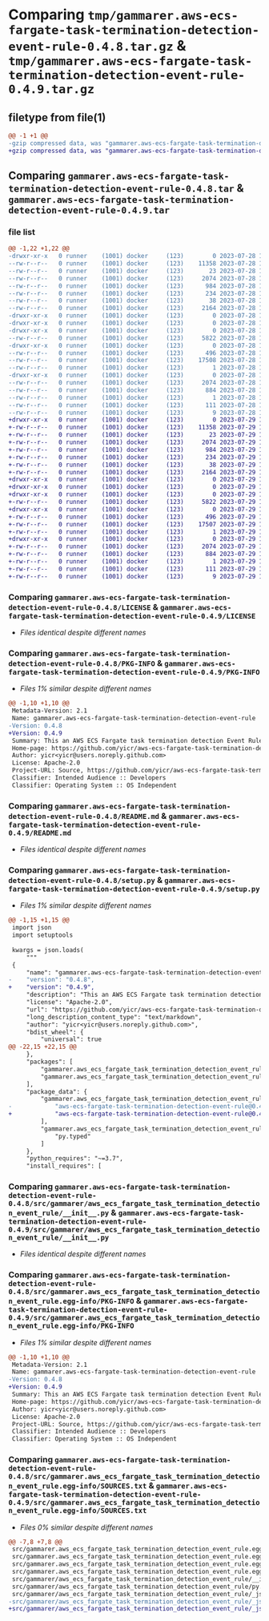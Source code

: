 # Comparing `tmp/gammarer.aws-ecs-fargate-task-termination-detection-event-rule-0.4.8.tar.gz` & `tmp/gammarer.aws-ecs-fargate-task-termination-detection-event-rule-0.4.9.tar.gz`

## filetype from file(1)

```diff
@@ -1 +1 @@
-gzip compressed data, was "gammarer.aws-ecs-fargate-task-termination-detection-event-rule-0.4.8.tar", last modified: Fri Jul 28 18:22:50 2023, max compression
+gzip compressed data, was "gammarer.aws-ecs-fargate-task-termination-detection-event-rule-0.4.9.tar", last modified: Sat Jul 29 18:22:52 2023, max compression
```

## Comparing `gammarer.aws-ecs-fargate-task-termination-detection-event-rule-0.4.8.tar` & `gammarer.aws-ecs-fargate-task-termination-detection-event-rule-0.4.9.tar`

### file list

```diff
@@ -1,22 +1,22 @@
-drwxr-xr-x   0 runner    (1001) docker     (123)        0 2023-07-28 18:22:50.274612 gammarer.aws-ecs-fargate-task-termination-detection-event-rule-0.4.8/
--rw-r--r--   0 runner    (1001) docker     (123)    11358 2023-07-28 18:22:36.000000 gammarer.aws-ecs-fargate-task-termination-detection-event-rule-0.4.8/LICENSE
--rw-r--r--   0 runner    (1001) docker     (123)       23 2023-07-28 18:22:36.000000 gammarer.aws-ecs-fargate-task-termination-detection-event-rule-0.4.8/MANIFEST.in
--rw-r--r--   0 runner    (1001) docker     (123)     2074 2023-07-28 18:22:50.274612 gammarer.aws-ecs-fargate-task-termination-detection-event-rule-0.4.8/PKG-INFO
--rw-r--r--   0 runner    (1001) docker     (123)      984 2023-07-28 18:22:36.000000 gammarer.aws-ecs-fargate-task-termination-detection-event-rule-0.4.8/README.md
--rw-r--r--   0 runner    (1001) docker     (123)      234 2023-07-28 18:22:36.000000 gammarer.aws-ecs-fargate-task-termination-detection-event-rule-0.4.8/pyproject.toml
--rw-r--r--   0 runner    (1001) docker     (123)       38 2023-07-28 18:22:50.274612 gammarer.aws-ecs-fargate-task-termination-detection-event-rule-0.4.8/setup.cfg
--rw-r--r--   0 runner    (1001) docker     (123)     2164 2023-07-28 18:22:36.000000 gammarer.aws-ecs-fargate-task-termination-detection-event-rule-0.4.8/setup.py
-drwxr-xr-x   0 runner    (1001) docker     (123)        0 2023-07-28 18:22:50.270611 gammarer.aws-ecs-fargate-task-termination-detection-event-rule-0.4.8/src/
-drwxr-xr-x   0 runner    (1001) docker     (123)        0 2023-07-28 18:22:50.270611 gammarer.aws-ecs-fargate-task-termination-detection-event-rule-0.4.8/src/gammarer/
-drwxr-xr-x   0 runner    (1001) docker     (123)        0 2023-07-28 18:22:50.274612 gammarer.aws-ecs-fargate-task-termination-detection-event-rule-0.4.8/src/gammarer/aws_ecs_fargate_task_termination_detection_event_rule/
--rw-r--r--   0 runner    (1001) docker     (123)     5822 2023-07-28 18:22:36.000000 gammarer.aws-ecs-fargate-task-termination-detection-event-rule-0.4.8/src/gammarer/aws_ecs_fargate_task_termination_detection_event_rule/__init__.py
-drwxr-xr-x   0 runner    (1001) docker     (123)        0 2023-07-28 18:22:50.274612 gammarer.aws-ecs-fargate-task-termination-detection-event-rule-0.4.8/src/gammarer/aws_ecs_fargate_task_termination_detection_event_rule/_jsii/
--rw-r--r--   0 runner    (1001) docker     (123)      496 2023-07-28 18:22:36.000000 gammarer.aws-ecs-fargate-task-termination-detection-event-rule-0.4.8/src/gammarer/aws_ecs_fargate_task_termination_detection_event_rule/_jsii/__init__.py
--rw-r--r--   0 runner    (1001) docker     (123)    17508 2023-07-28 18:22:36.000000 gammarer.aws-ecs-fargate-task-termination-detection-event-rule-0.4.8/src/gammarer/aws_ecs_fargate_task_termination_detection_event_rule/_jsii/aws-ecs-fargate-task-termination-detection-event-rule@0.4.8.jsii.tgz
--rw-r--r--   0 runner    (1001) docker     (123)        1 2023-07-28 18:22:36.000000 gammarer.aws-ecs-fargate-task-termination-detection-event-rule-0.4.8/src/gammarer/aws_ecs_fargate_task_termination_detection_event_rule/py.typed
-drwxr-xr-x   0 runner    (1001) docker     (123)        0 2023-07-28 18:22:50.274612 gammarer.aws-ecs-fargate-task-termination-detection-event-rule-0.4.8/src/gammarer.aws_ecs_fargate_task_termination_detection_event_rule.egg-info/
--rw-r--r--   0 runner    (1001) docker     (123)     2074 2023-07-28 18:22:50.000000 gammarer.aws-ecs-fargate-task-termination-detection-event-rule-0.4.8/src/gammarer.aws_ecs_fargate_task_termination_detection_event_rule.egg-info/PKG-INFO
--rw-r--r--   0 runner    (1001) docker     (123)      884 2023-07-28 18:22:50.000000 gammarer.aws-ecs-fargate-task-termination-detection-event-rule-0.4.8/src/gammarer.aws_ecs_fargate_task_termination_detection_event_rule.egg-info/SOURCES.txt
--rw-r--r--   0 runner    (1001) docker     (123)        1 2023-07-28 18:22:50.000000 gammarer.aws-ecs-fargate-task-termination-detection-event-rule-0.4.8/src/gammarer.aws_ecs_fargate_task_termination_detection_event_rule.egg-info/dependency_links.txt
--rw-r--r--   0 runner    (1001) docker     (123)      111 2023-07-28 18:22:50.000000 gammarer.aws-ecs-fargate-task-termination-detection-event-rule-0.4.8/src/gammarer.aws_ecs_fargate_task_termination_detection_event_rule.egg-info/requires.txt
--rw-r--r--   0 runner    (1001) docker     (123)        9 2023-07-28 18:22:50.000000 gammarer.aws-ecs-fargate-task-termination-detection-event-rule-0.4.8/src/gammarer.aws_ecs_fargate_task_termination_detection_event_rule.egg-info/top_level.txt
+drwxr-xr-x   0 runner    (1001) docker     (123)        0 2023-07-29 18:22:52.752140 gammarer.aws-ecs-fargate-task-termination-detection-event-rule-0.4.9/
+-rw-r--r--   0 runner    (1001) docker     (123)    11358 2023-07-29 18:22:35.000000 gammarer.aws-ecs-fargate-task-termination-detection-event-rule-0.4.9/LICENSE
+-rw-r--r--   0 runner    (1001) docker     (123)       23 2023-07-29 18:22:35.000000 gammarer.aws-ecs-fargate-task-termination-detection-event-rule-0.4.9/MANIFEST.in
+-rw-r--r--   0 runner    (1001) docker     (123)     2074 2023-07-29 18:22:52.752140 gammarer.aws-ecs-fargate-task-termination-detection-event-rule-0.4.9/PKG-INFO
+-rw-r--r--   0 runner    (1001) docker     (123)      984 2023-07-29 18:22:35.000000 gammarer.aws-ecs-fargate-task-termination-detection-event-rule-0.4.9/README.md
+-rw-r--r--   0 runner    (1001) docker     (123)      234 2023-07-29 18:22:35.000000 gammarer.aws-ecs-fargate-task-termination-detection-event-rule-0.4.9/pyproject.toml
+-rw-r--r--   0 runner    (1001) docker     (123)       38 2023-07-29 18:22:52.752140 gammarer.aws-ecs-fargate-task-termination-detection-event-rule-0.4.9/setup.cfg
+-rw-r--r--   0 runner    (1001) docker     (123)     2164 2023-07-29 18:22:35.000000 gammarer.aws-ecs-fargate-task-termination-detection-event-rule-0.4.9/setup.py
+drwxr-xr-x   0 runner    (1001) docker     (123)        0 2023-07-29 18:22:52.748139 gammarer.aws-ecs-fargate-task-termination-detection-event-rule-0.4.9/src/
+drwxr-xr-x   0 runner    (1001) docker     (123)        0 2023-07-29 18:22:52.748139 gammarer.aws-ecs-fargate-task-termination-detection-event-rule-0.4.9/src/gammarer/
+drwxr-xr-x   0 runner    (1001) docker     (123)        0 2023-07-29 18:22:52.752140 gammarer.aws-ecs-fargate-task-termination-detection-event-rule-0.4.9/src/gammarer/aws_ecs_fargate_task_termination_detection_event_rule/
+-rw-r--r--   0 runner    (1001) docker     (123)     5822 2023-07-29 18:22:35.000000 gammarer.aws-ecs-fargate-task-termination-detection-event-rule-0.4.9/src/gammarer/aws_ecs_fargate_task_termination_detection_event_rule/__init__.py
+drwxr-xr-x   0 runner    (1001) docker     (123)        0 2023-07-29 18:22:52.752140 gammarer.aws-ecs-fargate-task-termination-detection-event-rule-0.4.9/src/gammarer/aws_ecs_fargate_task_termination_detection_event_rule/_jsii/
+-rw-r--r--   0 runner    (1001) docker     (123)      496 2023-07-29 18:22:35.000000 gammarer.aws-ecs-fargate-task-termination-detection-event-rule-0.4.9/src/gammarer/aws_ecs_fargate_task_termination_detection_event_rule/_jsii/__init__.py
+-rw-r--r--   0 runner    (1001) docker     (123)    17507 2023-07-29 18:22:35.000000 gammarer.aws-ecs-fargate-task-termination-detection-event-rule-0.4.9/src/gammarer/aws_ecs_fargate_task_termination_detection_event_rule/_jsii/aws-ecs-fargate-task-termination-detection-event-rule@0.4.9.jsii.tgz
+-rw-r--r--   0 runner    (1001) docker     (123)        1 2023-07-29 18:22:35.000000 gammarer.aws-ecs-fargate-task-termination-detection-event-rule-0.4.9/src/gammarer/aws_ecs_fargate_task_termination_detection_event_rule/py.typed
+drwxr-xr-x   0 runner    (1001) docker     (123)        0 2023-07-29 18:22:52.752140 gammarer.aws-ecs-fargate-task-termination-detection-event-rule-0.4.9/src/gammarer.aws_ecs_fargate_task_termination_detection_event_rule.egg-info/
+-rw-r--r--   0 runner    (1001) docker     (123)     2074 2023-07-29 18:22:52.000000 gammarer.aws-ecs-fargate-task-termination-detection-event-rule-0.4.9/src/gammarer.aws_ecs_fargate_task_termination_detection_event_rule.egg-info/PKG-INFO
+-rw-r--r--   0 runner    (1001) docker     (123)      884 2023-07-29 18:22:52.000000 gammarer.aws-ecs-fargate-task-termination-detection-event-rule-0.4.9/src/gammarer.aws_ecs_fargate_task_termination_detection_event_rule.egg-info/SOURCES.txt
+-rw-r--r--   0 runner    (1001) docker     (123)        1 2023-07-29 18:22:52.000000 gammarer.aws-ecs-fargate-task-termination-detection-event-rule-0.4.9/src/gammarer.aws_ecs_fargate_task_termination_detection_event_rule.egg-info/dependency_links.txt
+-rw-r--r--   0 runner    (1001) docker     (123)      111 2023-07-29 18:22:52.000000 gammarer.aws-ecs-fargate-task-termination-detection-event-rule-0.4.9/src/gammarer.aws_ecs_fargate_task_termination_detection_event_rule.egg-info/requires.txt
+-rw-r--r--   0 runner    (1001) docker     (123)        9 2023-07-29 18:22:52.000000 gammarer.aws-ecs-fargate-task-termination-detection-event-rule-0.4.9/src/gammarer.aws_ecs_fargate_task_termination_detection_event_rule.egg-info/top_level.txt
```

### Comparing `gammarer.aws-ecs-fargate-task-termination-detection-event-rule-0.4.8/LICENSE` & `gammarer.aws-ecs-fargate-task-termination-detection-event-rule-0.4.9/LICENSE`

 * *Files identical despite different names*

### Comparing `gammarer.aws-ecs-fargate-task-termination-detection-event-rule-0.4.8/PKG-INFO` & `gammarer.aws-ecs-fargate-task-termination-detection-event-rule-0.4.9/PKG-INFO`

 * *Files 1% similar despite different names*

```diff
@@ -1,10 +1,10 @@
 Metadata-Version: 2.1
 Name: gammarer.aws-ecs-fargate-task-termination-detection-event-rule
-Version: 0.4.8
+Version: 0.4.9
 Summary: This an AWS ECS Fargate task termination detection Event Rule.
 Home-page: https://github.com/yicr/aws-ecs-fargate-task-termination-detection-event-rule.git
 Author: yicr<yicr@users.noreply.github.com>
 License: Apache-2.0
 Project-URL: Source, https://github.com/yicr/aws-ecs-fargate-task-termination-detection-event-rule.git
 Classifier: Intended Audience :: Developers
 Classifier: Operating System :: OS Independent
```

### Comparing `gammarer.aws-ecs-fargate-task-termination-detection-event-rule-0.4.8/README.md` & `gammarer.aws-ecs-fargate-task-termination-detection-event-rule-0.4.9/README.md`

 * *Files identical despite different names*

### Comparing `gammarer.aws-ecs-fargate-task-termination-detection-event-rule-0.4.8/setup.py` & `gammarer.aws-ecs-fargate-task-termination-detection-event-rule-0.4.9/setup.py`

 * *Files 1% similar despite different names*

```diff
@@ -1,15 +1,15 @@
 import json
 import setuptools
 
 kwargs = json.loads(
     """
 {
     "name": "gammarer.aws-ecs-fargate-task-termination-detection-event-rule",
-    "version": "0.4.8",
+    "version": "0.4.9",
     "description": "This an AWS ECS Fargate task termination detection Event Rule.",
     "license": "Apache-2.0",
     "url": "https://github.com/yicr/aws-ecs-fargate-task-termination-detection-event-rule.git",
     "long_description_content_type": "text/markdown",
     "author": "yicr<yicr@users.noreply.github.com>",
     "bdist_wheel": {
         "universal": true
@@ -22,15 +22,15 @@
     },
     "packages": [
         "gammarer.aws_ecs_fargate_task_termination_detection_event_rule",
         "gammarer.aws_ecs_fargate_task_termination_detection_event_rule._jsii"
     ],
     "package_data": {
         "gammarer.aws_ecs_fargate_task_termination_detection_event_rule._jsii": [
-            "aws-ecs-fargate-task-termination-detection-event-rule@0.4.8.jsii.tgz"
+            "aws-ecs-fargate-task-termination-detection-event-rule@0.4.9.jsii.tgz"
         ],
         "gammarer.aws_ecs_fargate_task_termination_detection_event_rule": [
             "py.typed"
         ]
     },
     "python_requires": "~=3.7",
     "install_requires": [
```

### Comparing `gammarer.aws-ecs-fargate-task-termination-detection-event-rule-0.4.8/src/gammarer/aws_ecs_fargate_task_termination_detection_event_rule/__init__.py` & `gammarer.aws-ecs-fargate-task-termination-detection-event-rule-0.4.9/src/gammarer/aws_ecs_fargate_task_termination_detection_event_rule/__init__.py`

 * *Files identical despite different names*

### Comparing `gammarer.aws-ecs-fargate-task-termination-detection-event-rule-0.4.8/src/gammarer.aws_ecs_fargate_task_termination_detection_event_rule.egg-info/PKG-INFO` & `gammarer.aws-ecs-fargate-task-termination-detection-event-rule-0.4.9/src/gammarer.aws_ecs_fargate_task_termination_detection_event_rule.egg-info/PKG-INFO`

 * *Files 1% similar despite different names*

```diff
@@ -1,10 +1,10 @@
 Metadata-Version: 2.1
 Name: gammarer.aws-ecs-fargate-task-termination-detection-event-rule
-Version: 0.4.8
+Version: 0.4.9
 Summary: This an AWS ECS Fargate task termination detection Event Rule.
 Home-page: https://github.com/yicr/aws-ecs-fargate-task-termination-detection-event-rule.git
 Author: yicr<yicr@users.noreply.github.com>
 License: Apache-2.0
 Project-URL: Source, https://github.com/yicr/aws-ecs-fargate-task-termination-detection-event-rule.git
 Classifier: Intended Audience :: Developers
 Classifier: Operating System :: OS Independent
```

### Comparing `gammarer.aws-ecs-fargate-task-termination-detection-event-rule-0.4.8/src/gammarer.aws_ecs_fargate_task_termination_detection_event_rule.egg-info/SOURCES.txt` & `gammarer.aws-ecs-fargate-task-termination-detection-event-rule-0.4.9/src/gammarer.aws_ecs_fargate_task_termination_detection_event_rule.egg-info/SOURCES.txt`

 * *Files 0% similar despite different names*

```diff
@@ -7,8 +7,8 @@
 src/gammarer.aws_ecs_fargate_task_termination_detection_event_rule.egg-info/SOURCES.txt
 src/gammarer.aws_ecs_fargate_task_termination_detection_event_rule.egg-info/dependency_links.txt
 src/gammarer.aws_ecs_fargate_task_termination_detection_event_rule.egg-info/requires.txt
 src/gammarer.aws_ecs_fargate_task_termination_detection_event_rule.egg-info/top_level.txt
 src/gammarer/aws_ecs_fargate_task_termination_detection_event_rule/__init__.py
 src/gammarer/aws_ecs_fargate_task_termination_detection_event_rule/py.typed
 src/gammarer/aws_ecs_fargate_task_termination_detection_event_rule/_jsii/__init__.py
-src/gammarer/aws_ecs_fargate_task_termination_detection_event_rule/_jsii/aws-ecs-fargate-task-termination-detection-event-rule@0.4.8.jsii.tgz
+src/gammarer/aws_ecs_fargate_task_termination_detection_event_rule/_jsii/aws-ecs-fargate-task-termination-detection-event-rule@0.4.9.jsii.tgz
```

